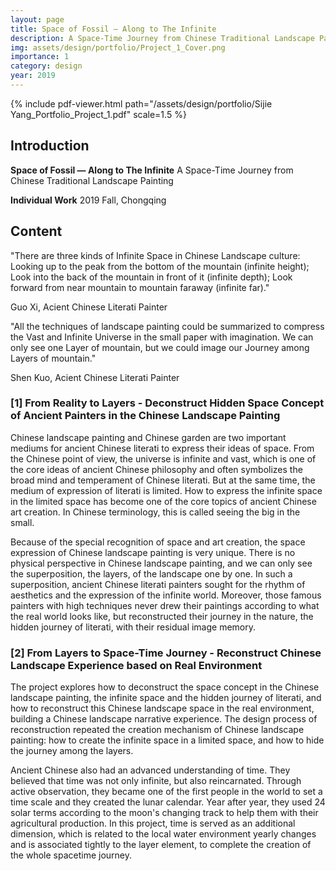 ```yaml
---
layout: page
title: Space of Fossil — Along to The Infinite
description: A Space-Time Journey from Chinese Traditional Landscape Painting
img: assets/design/portfolio/Project_1_Cover.png
importance: 1
category: design
year: 2019
---
```


{% include pdf-viewer.html path="/assets/design/portfolio/Sijie Yang_Portfolio_Project_1.pdf" scale=1.5 %}

## Introduction

**Space of Fossil — Along to The Infinite**
A Space-Time Journey from Chinese Traditional Landscape Painting

**Individual Work**
2019 Fall, Chongqing

## Content

"There are three kinds of Infinite Space in Chinese Landscape culture: Looking up to the peak from the bottom of the mountain (infinite height); Look into the back of the mountain in front of it (infinite depth); Look forward from near mountain to mountain faraway (infinite far)."

Guo Xi, Acient Chinese Literati Painter

"All the techniques of landscape painting could be summarized to compress the Vast and Infinite Universe in the small paper with imagination. We can only see one Layer of mountain, but we could image our Journey among Layers of mountain."

Shen Kuo, Acient Chinese Literati Painter

### [1] From Reality to Layers - Deconstruct Hidden Space Concept of Ancient Painters in the Chinese Landscape Painting

Chinese landscape painting and Chinese garden are two important mediums for ancient Chinese literati to express their ideas of space. From the Chinese point of view, the universe is infinite and vast, which is one of the core ideas of ancient Chinese philosophy and often symbolizes the broad mind and temperament of Chinese literati. But at the same time, the medium of expression of literati is limited. How to express the infinite space in the limited space has become one of the core topics of ancient Chinese art creation. In Chinese terminology, this is called seeing the big in the small.

Because of the special recognition of space and art creation, the space expression of Chinese landscape painting is very unique. There is no physical perspective in Chinese landscape painting, and we can only see the superposition, the layers, of the landscape one by one. In such a superposition, ancient Chinese literati painters sought for the rhythm of aesthetics and the expression of the infinite world. Moreover, those famous painters with high techniques never drew their paintings according to what the real world looks like, but reconstructed their journey in the nature, the hidden journey of literati, with their residual image memory.

### [2] From Layers to Space-Time Journey - Reconstruct Chinese Landscape Experience based on Real Environment

The project explores how to deconstruct the space concept in the Chinese landscape painting, the infinite space and the hidden journey of literati, and how to reconstruct this Chinese landscape space in the real environment, building a Chinese landscape narrative experience. The design process of reconstruction repeated the creation mechanism of Chinese landscape painting: how to create the infinite space in a limited space, and how to hide the journey among the layers.

Ancient Chinese also had an advanced understanding of time. They believed that time was not only infinite, but also reincarnated. Through active observation, they became one of the first people in the world to set a time scale and they created the lunar calendar. Year after year, they used 24 solar terms according to the moon's changing track to help them with their agricultural production. In this project, time is served as an additional dimension, which is related to the local water environment yearly changes and is associated tightly to the layer element, to complete the creation of the whole spacetime journey.



